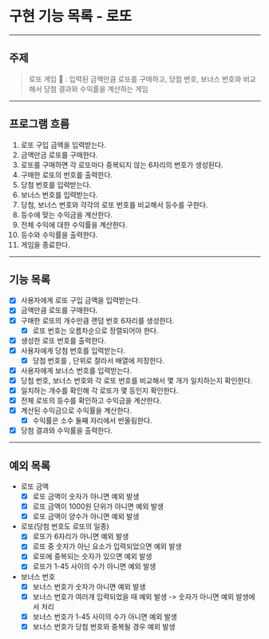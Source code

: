 # 구현 기능 목록 - 로또

---
## 주제 

> 로또 게임 🎱 : 입력된 금액만큼 로또를 구매하고, 당첨 번호, 보너스 번호와 비교해서 당첨 결과와 수익률을 계산하는 게임 

---
## 프로그램 흐름

1. 로또 구입 금액을 입력받는다.
2. 금액만금 로또를 구매한다.
3. 로또를 구매하면 각 로또마다 중복되지 않는 6자리의 번호가 생성된다.
4. 구매한 로또의 번호를 출력한다.
5. 당첨 번호를 입력받는다.
6. 보너스 번호를 입력받는다.
7. 당첨, 보너스 번호와 각각의 로또 번호를 비교해서 등수를 구한다.
8. 등수에 맞는 수익금을 계산한다.
9. 전체 수익에 대한 수익률을 계산한다.
10. 등수와 수익률을 출력한다. 
11. 게임을 종료한다.

---
## 기능 목록 

- [x] 사용자에게 로또 구입 금액을 입력받는다.
- [x] 금액만큼 로또를 구매한다.
- [x] 구매한 로또의 개수만큼 랜덤 번호 6자리를 생성한다.
  - [x] 로또 번호는 오름차순으로 정렬되어야 한다.
- [x] 생성한 로또 번호를 출력한다.
- [x] 사용자에게 당첨 번호를 입력받는다.
  - [x] 당첨 번호를 , 단위로 잘라서 배열에 저장한다.
- [x] 사용자에게 보너스 번호를 입력받는다.
- [x] 당첨 번호, 보너스 번호와 각 로또 번호를 비교해서 몇 개가 일치하는지 확인한다.
- [x] 일치하는 개수를 확인해 각 로또가 몇 등인지 확인한다.
- [x] 전체 로또의 등수를 확인하고 수익금을 계산한다.
- [x] 계산된 수익금으로 수익률을 계산한다.
  - [x] 수익률은 소수 둘째 자리에서 반올림한다.
- [x] 당첨 결과와 수익률을 출력한다.

---
## 예외 목록 
- 로또 금액 
  - [x] 로또 금액이 숫자가 아니면 예외 발생
  - [x] 로또 금액이 1000원 단위가 아니면 예외 발생
  - [x] 로또 금액이 양수가 아니면 예외 발생 

- 로또(당첨 번호도 로또의 일종)
  - [x] 로또가 6자리가 아니면 예외 발생
  - [x] 로또 중 숫자가 아닌 요소가 입력되었으면 예외 발생
  - [x] 로또에 중복되는 숫자가 있으면 예외 발생
  - [x] 로또가 1-45 사이의 수가 아니면 예외 발생 

- 보너스 번호
  - [x] 보너스 번호가 숫자가 아니면 예외 발생 
  - [x] 보너스 번호가 여러개 입력되었을 때 예외 발생 -> 숫자가 아니면 예외 발생에서 처리 
  - [x] 보너스 번호가 1-45 사이의 수가 아니면 예외 발생 
  - [x] 보너스 번호가 당첨 번호와 중복될 경우 예외 발생
